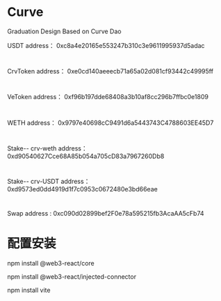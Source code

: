 # Curve
Graduation Design Based on Curve Dao

USDT address： 0xc8a4e20165e553247b310c3e9611995937d5adac
#
CrvToken address： 0xe0cd140aeeecb71a65a02d081cf93442c49995ff
#
VeToken address： 0xf96b197dde68408a3b10af8cc296b7ffbc0e1809
#
WETH address： 0x9797e40698cC9491d6a5443743C4788603EE45D7
#
Stake-- crv-weth address： 0xd90540627Cce68A85b054a705cD83a7967260Db8
#
Stake-- crv-USDT address： 0xd9573ed0dd4919d1f7c0953c0672480e3bd66eae
#
Swap address : 0xc090d02899bef2F0e78a595215fb3AcaAA5cFb74

# 配置安装
npm install @web3-react/core

npm install  @web3-react/injected-connector

npm install vite
